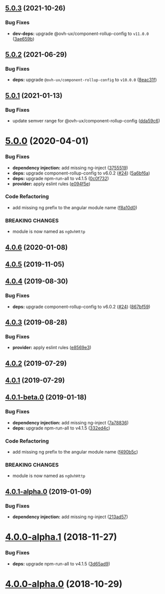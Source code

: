 ## [5.0.3](https://github.com/ovh/manager/compare/@ovh-ux/ng-ovh-http@5.0.2...@ovh-ux/ng-ovh-http@5.0.3) (2021-10-26)


### Bug Fixes

* **dev-deps:** upgrade @ovh-ux/component-rollup-config to `v11.0.0` ([3ae659b](https://github.com/ovh/manager/commit/3ae659bea59244fd5660375b9dac52055cc374b0))



## [5.0.2](https://github.com/ovh/manager/compare/@ovh-ux/ng-ovh-http@5.0.1...@ovh-ux/ng-ovh-http@5.0.2) (2021-06-29)


### Bug Fixes

* **deps:** upgrade `@ovh-ux/component-rollup-config` to `v10.0.0` ([8eac31f](https://github.com/ovh/manager/commit/8eac31f81e46d1570c131cf55788d6435842ab6d))



## [5.0.1](https://github.com/ovh/manager/compare/@ovh-ux/ng-ovh-http@5.0.0...@ovh-ux/ng-ovh-http@5.0.1) (2021-01-13)


### Bug Fixes

* update semver range for @ovh-ux/component-rollup-config ([dda59c6](https://github.com/ovh/manager/commit/dda59c6b71cb4ad9ab98f06a0bf995a7eb45a1d9))



# [5.0.0](https://github.com/ovh/manager/compare/@ovh-ux/ng-ovh-http@4.0.6...@ovh-ux/ng-ovh-http@5.0.0) (2020-04-01)


### Bug Fixes

* **dependency injection:** add missing ng-inject ([3755519](https://github.com/ovh/manager/commit/37555193b21f2b6c0472a8f5b583faeed3f49a43))
* **deps:** upgrade component-rollup-config to v6.0.2 ([#24](https://github.com/ovh/manager/issues/24)) ([5a6bf6a](https://github.com/ovh/manager/commit/5a6bf6ad5b4658fbb7ce77728153871c6aca99e8))
* **deps:** upgrade npm-run-all to v4.1.5 ([0c0f732](https://github.com/ovh/manager/commit/0c0f732311c124efb10890d2925c9c6ba23f8d02))
* **provider:** apply eslint rules ([e094f5e](https://github.com/ovh/manager/commit/e094f5ed5b032f72aa328cb8c2dab51f234a77e4))


### Code Refactoring

* add missing ng prefix to the angular module name ([f8a10d0](https://github.com/ovh/manager/commit/f8a10d0a9842b2b2979a65da221e3e8ab211cde6))


### BREAKING CHANGES

* module is now named as `ngOvhHttp`



## [4.0.6](https://github.com/ovh-ux/ng-ovh-http/compare/v4.0.5...v4.0.6) (2020-01-08)



## [4.0.5](https://github.com/ovh-ux/ng-ovh-http/compare/v4.0.4...v4.0.5) (2019-11-05)



## [4.0.4](https://github.com/ovh-ux/ng-ovh-http/compare/v4.0.3...v4.0.4) (2019-08-30)


### Bug Fixes

* **deps:** upgrade component-rollup-config to v6.0.2 ([#24](https://github.com/ovh-ux/ng-ovh-http/issues/24)) ([867bf59](https://github.com/ovh-ux/ng-ovh-http/commit/867bf59))



## [4.0.3](https://github.com/ovh-ux/ng-ovh-http/compare/v4.0.2...v4.0.3) (2019-08-28)


### Bug Fixes

* **provider:** apply eslint rules ([e8569e3](https://github.com/ovh-ux/ng-ovh-http/commit/e8569e3))



## [4.0.2](https://github.com/ovh-ux/ng-ovh-http/compare/v4.0.1...v4.0.2) (2019-07-29)



## [4.0.1](https://github.com/ovh-ux/ng-ovh-http/compare/v4.0.1-beta.0...v4.0.1) (2019-07-29)



## [4.0.1-beta.0](https://github.com/ovh-ux/ng-ovh-http/compare/v3.0.1...v4.0.1-beta.0) (2019-01-18)


### Bug Fixes

* **dependency injection:** add missing ng-inject ([7a78836](https://github.com/ovh-ux/ng-ovh-http/commit/7a78836))
* **deps:** upgrade npm-run-all to v4.1.5 ([332ed4c](https://github.com/ovh-ux/ng-ovh-http/commit/332ed4c))


### Code Refactoring

* add missing ng prefix to the angular module name ([f490b5c](https://github.com/ovh-ux/ng-ovh-http/commit/f490b5c))


### BREAKING CHANGES

* module is now named as `ngOvhHttp`



## [4.0.1-alpha.0](https://github.com/ovh-ux/ovh-angular-http/compare/v4.0.0-alpha.1...v4.0.1-alpha.0) (2019-01-09)


### Bug Fixes

* **dependency injection:** add missing ng-inject ([213ad57](https://github.com/ovh-ux/ovh-angular-http/commit/213ad57))



# [4.0.0-alpha.1](https://github.com/ovh-ux/ovh-angular-http/compare/v4.0.0-alpha.0...v4.0.0-alpha.1) (2018-11-27)


### Bug Fixes

* **deps:** upgrade npm-run-all to v4.1.5 ([3d65ad9](https://github.com/ovh-ux/ovh-angular-http/commit/3d65ad9))



<a name="4.0.0-alpha.0"></a>
# [4.0.0-alpha.0](https://github.com/ovh-ux/ovh-angular-http/compare/v3.0.1...v4.0.0-alpha.0) (2018-10-29)



